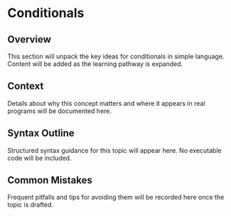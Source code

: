 # Conditionals

## Overview
This section will unpack the key ideas for conditionals in simple language. Content will be added as the learning pathway is expanded.

## Context
Details about why this concept matters and where it appears in real programs will be documented here.

## Syntax Outline
Structured syntax guidance for this topic will appear here. No executable code will be included.

## Common Mistakes
Frequent pitfalls and tips for avoiding them will be recorded here once the topic is drafted.
